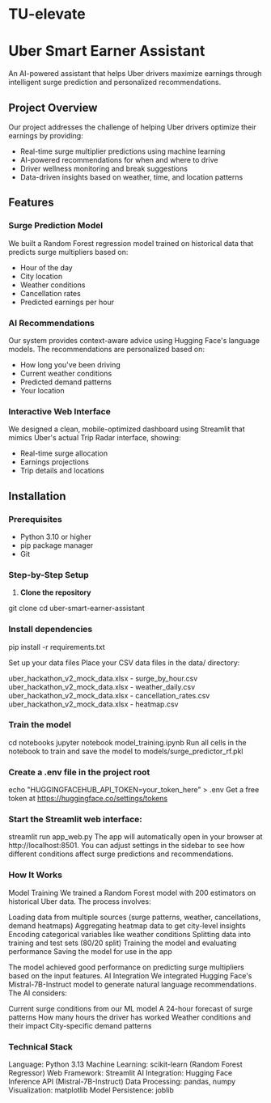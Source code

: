 # TU-elevate
# Uber Smart Earner Assistant

An AI-powered assistant that helps Uber drivers maximize earnings through intelligent surge prediction and personalized recommendations.

## Project Overview

Our project addresses the challenge of helping Uber drivers optimize their earnings by providing:
- Real-time surge multiplier predictions using machine learning
- AI-powered recommendations for when and where to drive
- Driver wellness monitoring and break suggestions
- Data-driven insights based on weather, time, and location patterns

## Features

### Surge Prediction Model
We built a Random Forest regression model trained on historical data that predicts surge multipliers based on:
- Hour of the day
- City location
- Weather conditions
- Cancellation rates
- Predicted earnings per hour

### AI Recommendations
Our system provides context-aware advice using Hugging Face's language models. The recommendations are personalized based on:
- How long you've been driving
- Current weather conditions
- Predicted demand patterns
- Your location

### Interactive Web Interface
We designed a clean, mobile-optimized dashboard using Streamlit that mimics Uber's actual Trip Radar interface, showing:
- Real-time surge allocation
- Earnings projections
- Trip details and locations

## Installation

### Prerequisites
- Python 3.10 or higher
- pip package manager
- Git

### Step-by-Step Setup

1. **Clone the repository**

git clone <your-repo-url>
cd uber-smart-earner-assistant



### Install dependencies

pip install -r requirements.txt

Set up your data files
Place your CSV data files in the data/ directory:


uber_hackathon_v2_mock_data.xlsx - surge_by_hour.csv
uber_hackathon_v2_mock_data.xlsx - weather_daily.csv
uber_hackathon_v2_mock_data.xlsx - cancellation_rates.csv
uber_hackathon_v2_mock_data.xlsx - heatmap.csv


### Train the model

cd notebooks
jupyter notebook model_training.ipynb
Run all cells in the notebook to train and save the model to models/surge_predictor_rf.pkl

### Create a .env file in the project root
echo "HUGGINGFACEHUB_API_TOKEN=your_token_here" > .env
Get a free token at https://huggingface.co/settings/tokens

### Start the Streamlit web interface:
streamlit run app_web.py
The app will automatically open in your browser at http://localhost:8501. You can adjust settings in the sidebar to see how different conditions affect surge predictions and recommendations.

### How It Works
Model Training
We trained a Random Forest model with 200 estimators on historical Uber data. The process involves:

Loading data from multiple sources (surge patterns, weather, cancellations, demand heatmaps)
Aggregating heatmap data to get city-level insights
Encoding categorical variables like weather conditions
Splitting data into training and test sets (80/20 split)
Training the model and evaluating performance
Saving the model for use in the app

The model achieved good performance on predicting surge multipliers based on the input features.
AI Integration
We integrated Hugging Face's Mistral-7B-Instruct model to generate natural language recommendations. The AI considers:

Current surge conditions from our ML model
A 24-hour forecast of surge patterns
How many hours the driver has worked
Weather conditions and their impact
City-specific demand patterns

### Technical Stack

Language: Python 3.13
Machine Learning: scikit-learn (Random Forest Regressor)
Web Framework: Streamlit
AI Integration: Hugging Face Inference API (Mistral-7B-Instruct)
Data Processing: pandas, numpy
Visualization: matplotlib
Model Persistence: joblib
